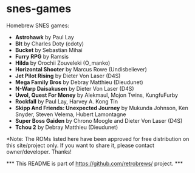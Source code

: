 # snes-games
Homebrew SNES games:

 - <b>Astrohawk</b> by Paul Lay
 - <b>Blt</b> by Charles Doty (cdoty)
 - <b>Bucket</b> by Sebastian Mihai
 - <b>Furry RPG</b> by Ramsis
 - <b>Hilda</b> by Orochii Zouveleki (O_manko)
 - <b>Horizontal Shooter</b> by Marcus Rowe (Undisbeliever)
 - <b>Jet Pilot Rising</b> by Dieter Von Laser (D4S)
 - <b>Mega Family Bros</b> by Debray Matthieu (Dieudunet)
 - <b>N-Warp Daisakusen</b> by Dieter Von Laser (D4S)
 - <b>Uwol, Quest For Money</b> by Alekmaul, Mojon Twins, KungfuFurby
 - <b>Rockfall</b> by Paul Lay, Harvey A. Kong Tin
 - <b>Skipp And Friends: Unexpected Journey</b> by Mukunda Johnson, Ken Snyder, Steven Velema, Hubert Lamontagne
 - <b>Super Boss Gaiden</b> by Chrono Moogle and Dieter Von Laser (D4S)
 - <b>Tchou 2</b> by Debray Matthieu (Dieudunet)

*Note: The ROMs listed here have been approved for free distribution on this site/project only. If you want to share it, please contact owner/developer. Thanks!

*** This README is part of https://github.com/retrobrews/ project. ***
